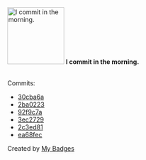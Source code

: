 <img src="https://my-badges.github.io/my-badges/morning-commits.png" alt="I commit in the morning." title="I commit in the morning." width="128">
<strong>I commit in the morning.</strong>
<br><br>

Commits:

- <a href="https://github.com/epfl-si/wp-veritas/commit/30cba6a045c7342162e211581654baed68a6947e">30cba6a</a>
- <a href="https://github.com/epfl-si/wp-veritas/commit/2ba022374f8908b917c97c192006718f4f039690">2ba0223</a>
- <a href="https://github.com/epfl-si/wp-veritas/commit/92f9c7aa1def1e4a34a817ed12b6afe3b65323fb">92f9c7a</a>
- <a href="https://github.com/epfl-si/wp-veritas/commit/3ec2729f9abb870bd06503990f767d48ee02d721">3ec2729</a>
- <a href="https://github.com/epfl-si/wp-veritas/commit/2c3ed81c5e4b9ea18d67d3d877fabd3e81293804">2c3ed81</a>
- <a href="https://github.com/epfl-si/wp-veritas/commit/ea68fec9ca5ea7dd30b3668566e425b402dcef02">ea68fec</a>


Created by <a href="https://github.com/my-badges/my-badges">My Badges</a>